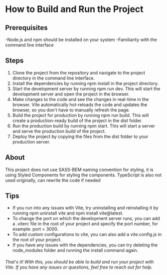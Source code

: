 # How to Build and Run the Project

## Prerequisites
-Node.js and npm should be installed on your system
-Familiarity with the command line interface

## Steps
1. Clone the project from the repository and navigate to the project directory in the command line interface.
2. Install the dependencies by running npm install in the project directory.
3. Start the development server by running npm run dev. This will start the development server and open the project in the browser.
4. Make changes to the code and see the changes in real-time in the browser. Vite automatically hot-reloads the code and updates the browser, so you don't have to manually refresh the page.
5. Build the project for production by running npm run build. This will create a production-ready build of the project in the dist folder.
6. Run the production build by running npm start. This will start a server and serve the production build of the project.
7. Deploy the project by copying the files from the dist folder to your production server.

## About
This project does not use SASS-BEM naming convention for styling, it is using Styled Components for styling the components.
TypeScript is also not used originally, can rewrite the code if needed

## Tips
- If you run into any issues with Vite, try uninstalling and reinstalling it by running npm uninstall vite and npm install vite@latest.
- To change the port on which the development server runs, you can add a .viterc file in the root of your project and specify the port number, for example: port = 3000.
- To add custom configurations to vite, you can also add a vite.config.js in the root of your project.
- If you have any issues with the dependencies, you can try deleting the node_modules folder and running the install command again.

###### That's it! With this, you should be able to build and run your project with Vite. If you have any issues or questions, feel free to reach out for help.
